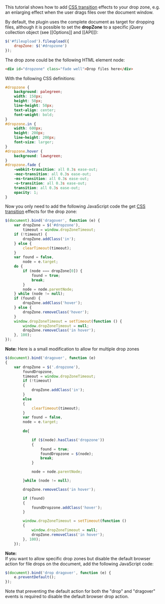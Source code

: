 This tutorial shows how to add [CSS transition](https://developer.mozilla.org/en/CSS/CSS_transitions) effects to your drop zone, e.g. an enlarging effect when the user drags files over the document window.

By default, the plugin uses the complete document as target for dropping files, although it is possible to set the **dropZone** to a specific jQuery collection object (see [[Options]] and [[API]]):

```js
$('#fileupload').fileupload({
    dropZone: $('#dropzone')
});
```

The drop zone could be the following HTML element node:

```html
<div id="dropzone" class="fade well">Drop files here</div>
```

With the following CSS definitions:

```css
#dropzone {
    background: palegreen;
    width: 150px;
    height: 50px;
    line-height: 50px;
    text-align: center;
    font-weight: bold;
}
#dropzone.in {
    width: 600px;
    height: 200px;
    line-height: 200px;
    font-size: larger;
}
#dropzone.hover {
    background: lawngreen;
}
#dropzone.fade {
    -webkit-transition: all 0.3s ease-out;
    -moz-transition: all 0.3s ease-out;
    -ms-transition: all 0.3s ease-out;
    -o-transition: all 0.3s ease-out;
    transition: all 0.3s ease-out;
    opacity: 1;
}
```

Now you only need to add the following JavaScript code the get [CSS transition](https://developer.mozilla.org/en/CSS/CSS_transitions) effects for the drop zone:

```js
$(document).bind('dragover', function (e) {
    var dropZone = $('#dropzone'),
        timeout = window.dropZoneTimeout;
    if (!timeout) {
        dropZone.addClass('in');
    } else {
        clearTimeout(timeout);
    }
    var found = false,
      	node = e.target;
    do {
        if (node === dropZone[0]) {
       		found = true;
       		break;
       	}
       	node = node.parentNode;
    } while (node != null);
    if (found) {
        dropZone.addClass('hover');
    } else {
        dropZone.removeClass('hover');
    }
    window.dropZoneTimeout = setTimeout(function () {
        window.dropZoneTimeout = null;
        dropZone.removeClass('in hover');
    }, 100);
});
```

**Note:**
Here is a small modification to allow for multiple drop zones

```js
$(document).bind('dragover', function (e)
{
	var dropZone = $('.dropzone'),
		foundDropzone,
		timeout = window.dropZoneTimeout;
		if (!timeout)
		{
			dropZone.addClass('in');
		}
		else
		{
			clearTimeout(timeout);
		}
		var found = false,
		node = e.target;
			
		do{

			if ($(node).hasClass('dropzone'))
			{
				found = true;
				foundDropzone = $(node);
				break;
			}

			node = node.parentNode;

		}while (node != null);

		dropZone.removeClass('in hover');

		if (found)
		{
			foundDropzone.addClass('hover');
		}

		window.dropZoneTimeout = setTimeout(function ()
		{
			window.dropZoneTimeout = null;
			dropZone.removeClass('in hover');
		}, 100);
	});
```

**Note:**  
If you want to allow specific drop zones but disable the default browser action for file drops on the document, add the following JavaScript code:

```js
$(document).bind('drop dragover', function (e) {
    e.preventDefault();
});
```

Note that preventing the default action for both the "drop" and "dragover" events is required to disable the default browser drop action.